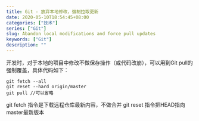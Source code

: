 ```yaml
---
title: Git - 放弃本地修改，强制拉取更新
date: 2020-05-10T18:54:45+08:00
categories: ["技术"]
series: ["Git"]
slug: Abandon local modifications and force pull updates
keywords: ["Git"]
description: ""
---
```


开发时，对于本地的项目中修改不做保存操作（或代码改崩），可以用到Git pull的强制覆盖，具体代码如下：

```
git fetch --all
git reset --hard origin/master
git pull //可以省略
```

git fetch 指令是下载远程仓库最新内容，不做合并
git reset 指令把HEAD指向master最新版本